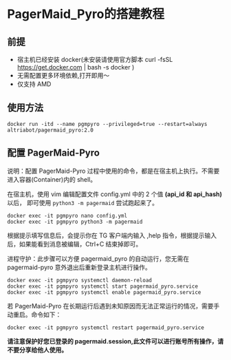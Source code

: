 # PagerMaid_Pyro的搭建教程


## 前提

- 宿主机已经安装 docker(未安装请使用官方脚本 curl -fsSL https://get.docker.com | bash -s docker )
- 无需配置更多环境依赖,打开即用～
- 仅支持 AMD

## 使用方法

`docker run -itd --name pgmpyro --privileged=true --restart=always altriabot/pagermaid_pyro:2.0`

## 配置 PagerMaid-Pyro

说明：配置 PagerMaid-Pyro 过程中使用的命令，都是在宿主机上执行。不需要进入容器(Container)内的 shell。

在宿主机，使用 vim 编辑配置文件 config.yml 中的 2 个值 **(api_id 和 api_hash)** 以后，
即可使用 `python3 -m pagermaid` 尝试跑起来了。

```
docker exec -it pgmpyro nano config.yml
docker exec -it pgmpyro python3 -m pagermaid
```

根据提示填写信息后，会提示你在 TG 客户端内输入 ,help 指令，根据提示输入后，如果能看到消息被编辑，Ctrl+C 结束掉即可。

进程守护：此步骤可以方便 pagermaid_pyro 的自动运行，您无需在 pagermaid-pyro 意外退出后重新登录主机进行操作。

```
docker exec -it pgmpyro systemctl daemon-reload
docker exec -it pgmpyro systemctl start pagermaid_pyro.service
docker exec -it pgmpyro systemctl enable pagermaid_pyro.service
```

若 PagerMaid-Pyro 在长期运行后遇到未知原因而无法正常运行的情况，需要手动重启。命令如下：

`docker exec -it pgmpyro systemctl restart pagermaid_pyro.service`

**请注意保护好您已登录的 pagermaid.session,此文件可以进行账号所有操作，请不要分享给他人使用。**

